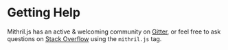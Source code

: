 <!--meta-description
Where to find help with problems related to Mithril.js
-->

# Getting Help

Mithril.js has an active & welcoming community on [Gitter](https://gitter.im/mithriljs/mithril.js), or feel free to ask questions on [Stack Overflow](https://stackoverflow.com/questions/tagged/mithril.js) using the `mithril.js` tag.
